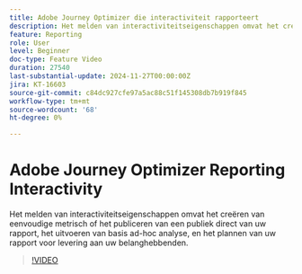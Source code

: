 ```yaml
---
title: Adobe Journey Optimizer die interactiviteit rapporteert
description: Het melden van interactiviteitseigenschappen omvat het creëren van eenvoudige metrisch of het publiceren van een publiek direct van uw rapport, het uitvoeren van basis ad-hoc analyse, en het plannen van uw rapport voor levering aan uw belanghebbenden.
feature: Reporting
role: User
level: Beginner
doc-type: Feature Video
duration: 27540
last-substantial-update: 2024-11-27T00:00:00Z
jira: KT-16603
source-git-commit: c84dc927cfe97a5ac88c51f145308db7b919f845
workflow-type: tm+mt
source-wordcount: '68'
ht-degree: 0%

---
```



# Adobe Journey Optimizer Reporting Interactivity

Het melden van interactiviteitseigenschappen omvat het creëren van eenvoudige metrisch of het publiceren van een publiek direct van uw rapport, het uitvoeren van basis ad-hoc analyse, en het plannen van uw rapport voor levering aan uw belanghebbenden.

>[!VIDEO](https://video.tv.adobe.com/v/3440615/?learn=on)
